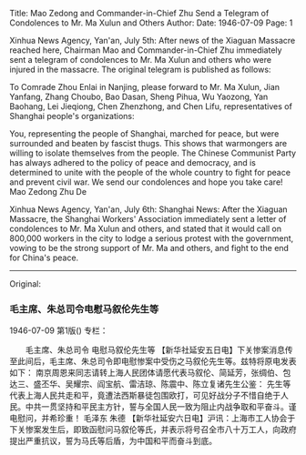 Title: Mao Zedong and Commander-in-Chief Zhu Send a Telegram of Condolences to Mr. Ma Xulun and Others
Author:
Date: 1946-07-09
Page: 1

Xinhua News Agency, Yan'an, July 5th: After news of the Xiaguan Massacre reached here, Chairman Mao and Commander-in-Chief Zhu immediately sent a telegram of condolences to Mr. Ma Xulun and others who were injured in the massacre. The original telegram is published as follows:

To Comrade Zhou Enlai in Nanjing, please forward to Mr. Ma Xulun, Jian Yanfang, Zhang Choubo, Bao Dasan, Sheng Pihua, Wu Yaozong, Yan Baohang, Lei Jieqiong, Chen Zhenzhong, and Chen Lifu, representatives of Shanghai people's organizations:

You, representing the people of Shanghai, marched for peace, but were surrounded and beaten by fascist thugs. This shows that warmongers are willing to isolate themselves from the people. The Chinese Communist Party has always adhered to the policy of peace and democracy, and is determined to unite with the people of the whole country to fight for peace and prevent civil war. We send our condolences and hope you take care!
                                                                          Mao Zedong  Zhu De

Xinhua News Agency, Yan'an, July 6th: Shanghai News: After the Xiaguan Massacre, the Shanghai Workers' Association immediately sent a letter of condolences to Mr. Ma Xulun and others, and stated that it would call on 800,000 workers in the city to lodge a serious protest with the government, vowing to be the strong support of Mr. Ma and others, and fight to the end for China's peace.



<hr /> 

Original: 


### 毛主席、朱总司令电慰马叙伦先生等

1946-07-09
第1版()
专栏：

　　毛主席、朱总司令
    电慰马叙伦先生等
    【新华社延安五日电】下关惨案消息传至此间后，毛主席、朱总司令即电慰惨案中受伤之马叙伦先生等。兹特将原电发表如下：
    南京周恩来同志请转上海人民团体请愿代表马叙伦、简延芳，张绸伯、包达三、盛丕华、吴耀宗、阎宝航、雷洁琼、陈震中、陈立复诸先生公鉴：
    先生等代表上海人民共走和平，竟遭法西斯暴徒包围欧打，可见好战分子不惜自绝于人民。中共一贯坚持和平民主方针，誓与全国人民一致为阻止内战争取和平奋斗。谨电慰问，并希珍重！
                                              毛泽东  朱德
    【新华社延安六日电】沪讯：上海市工人协会于下关惨案发生后，即致函慰问马叙伦等氏，并表示将号召全市八十万工人，向政府提出严重抗议，誓为马氏等后盾，为中国和平而奋斗到底。
